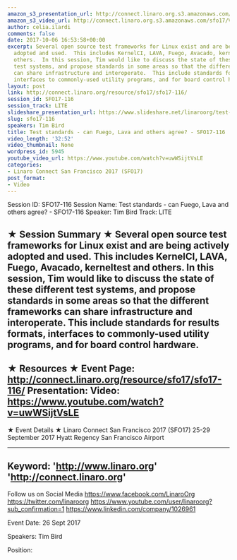 ```yaml
---
amazon_s3_presentation_url: http://connect.linaro.org.s3.amazonaws.com/sfo17/Presentations/SFO17-116%20Test-Standards-LC-2017%20.pdf
amazon_s3_video_url: http://connect.linaro.org.s3.amazonaws.com/sfo17/Videos/SFO17-116%20Test%20standards%20-%20can%20Fuego%2C%20LAVA%20and%20others%20agree.mp4
author: celia.ilardi
comments: false
date: 2017-10-06 16:53:58+00:00
excerpt: Several open source test frameworks for Linux exist and are being actively
  adopted and used.  This includes KernelCI, LAVA, Fuego, Avacado, kerneltest and
  others.  In this session, Tim would like to discuss the state of these different
  test systems, and propose standards in some areas so that the different frameworks
  can share infrastructure and interoperate.  This include standards for results formats,
  interfaces to commonly-used utility programs, and for board control hardware.
layout: post
link: http://connect.linaro.org/resource/sfo17/sfo17-116/
session_id: SFO17-116
session_track: LITE
slideshare_presentation_url: https://www.slideshare.net/linaroorg/test-standards-can-fuego-lava-and-others-agree-sfo17116
slug: sfo17-116
speakers: Tim Bird
title: Test standards - can Fuego, Lava and others agree? - SFO17-116
video_length: '32:52'
video_thumbnail: None
wordpress_id: 5945
youtube_video_url: https://www.youtube.com/watch?v=uwWSijtVsLE
categories:
- Linaro Connect San Francisco 2017 (SFO17)
post_format:
- Video
---
```


Session ID: SFO17-116
Session Name: Test standards - can Fuego, Lava and others agree? - SFO17-116
Speaker: Tim Bird
Track: LITE

★ Session Summary ★
Several open source test frameworks for Linux exist and are being actively adopted and used. This includes KernelCI, LAVA, Fuego, Avacado, kerneltest and others. In this session, Tim would like to discuss the state of these different test systems, and propose standards in some areas so that the different frameworks can share infrastructure and interoperate. This include standards for results formats, interfaces to commonly-used utility programs, and for board control hardware.
---------------------------------------------------
★ Resources ★
Event Page: http://connect.linaro.org/resource/sfo17/sfo17-116/
Presentation:
Video: https://www.youtube.com/watch?v=uwWSijtVsLE
---------------------------------------------------

★ Event Details ★
Linaro Connect San Francisco 2017 (SFO17)
25-29 September 2017
Hyatt Regency San Francisco Airport

---------------------------------------------------
Keyword:
'http://www.linaro.org'
'http://connect.linaro.org'
---------------------------------------------------
Follow us on Social Media
https://www.facebook.com/LinaroOrg
https://twitter.com/linaroorg
https://www.youtube.com/user/linaroorg?sub_confirmation=1
https://www.linkedin.com/company/1026961

Event Date: 26 Sept 2017

Speakers: Tim Bird

Position:
